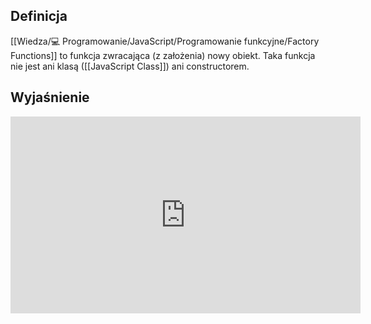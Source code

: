 ## Definicja

[[Wiedza/💻 Programowanie/JavaScript/Programowanie funkcyjne/Factory Functions]] to funkcja zwracająca (z założenia) nowy obiekt. Taka funkcja nie jest ani klasą ([[JavaScript Class]]) ani constructorem. 

## Wyjaśnienie
<iframe width="560" height="315" src="https://www.youtube.com/embed/K2hSGD5uy_s" title="YouTube video player" frameborder="0" allow="accelerometer; autoplay; clipboard-write; encrypted-media; gyroscope; picture-in-picture" allowfullscreen></iframe>